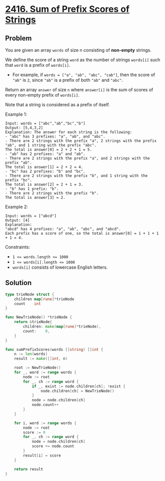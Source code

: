 # [2416. Sum of Prefix Scores of Strings](https://leetcode.com/problems/sum-of-prefix-scores-of-strings/)

## Problem

You are given an array `words` of size n consisting of **non-empty** strings.

We define the score of a string `word` as the number of strings `words[i]` such that `word` is a prefix of `words[i]`.

- For example, if `words = ["a", "ab", "abc", "cab"]`, then the score of `"ab"` is `2`, since `"ab"` is a prefix of both `"ab"` and `"abc"`.

Return an array `answer` of size `n` where `answer[i]` is the sum of scores of every non-empty prefix of `words[i]`.

Note that a string is considered as a prefix of itself.

Example 1:

```
Input: words = ["abc","ab","bc","b"]
Output: [5,4,3,2]
Explanation: The answer for each string is the following:
- "abc" has 3 prefixes: "a", "ab", and "abc".
- There are 2 strings with the prefix "a", 2 strings with the prefix "ab", and 1 string with the prefix "abc".
The total is answer[0] = 2 + 2 + 1 = 5.
- "ab" has 2 prefixes: "a" and "ab".
- There are 2 strings with the prefix "a", and 2 strings with the prefix "ab".
The total is answer[1] = 2 + 2 = 4.
- "bc" has 2 prefixes: "b" and "bc".
- There are 2 strings with the prefix "b", and 1 string with the prefix "bc".
The total is answer[2] = 2 + 1 = 3.
- "b" has 1 prefix: "b".
- There are 2 strings with the prefix "b".
The total is answer[3] = 2.
```

Example 2:

```
Input: words = ["abcd"]
Output: [4]
Explanation:
"abcd" has 4 prefixes: "a", "ab", "abc", and "abcd".
Each prefix has a score of one, so the total is answer[0] = 1 + 1 + 1 + 1 = 4.
```

Constraints:

- `1 <= words.length <= 1000`
- `1 <= words[i].length <= 1000`
- `words[i]` consists of lowercase English letters.

## Solution

```go
type trieNode struct {
	children map[rune]*trieNode
	count    int
}

func NewTrieNode() *trieNode {
	return &trieNode{
		children: make(map[rune]*trieNode),
		count:    0,
	}
}

func sumPrefixScores(words []string) []int {
	n := len(words)
	result := make([]int, n)

	root := NewTrieNode()
	for _, word := range words {
		node := root
		for _, ch := range word {
			if _, exist := node.children[ch]; !exist {
				node.children[ch] = NewTrieNode()
			}
			node = node.children[ch]
			node.count++
		}
	}

	for i, word := range words {
		node := root
		score := 0
		for _, ch := range word {
			node = node.children[ch]
			score += node.count
		}
		result[i] = score
	}

	return result
}
```